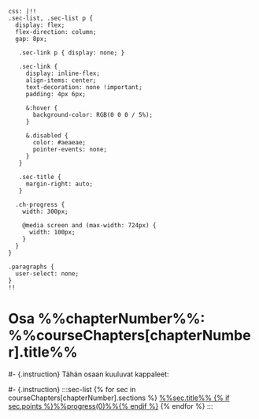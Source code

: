 ``` {settings=""}
css: |!!
.sec-list, .sec-list p {
  display: flex;
  flex-direction: column;
  gap: 8px;
   
   .sec-link p { display: none; }

   .sec-link {
     display: inline-flex;
     align-items: center;
     text-decoration: none !important;
     padding: 4px 6px;

     &:hover {
       background-color: RGB(0 0 0 / 5%);
     }

     &.disabled {
       color: #aeaeae;
       pointer-events: none;
     }
   }

   .sec-title {
     margin-right: auto;
   }

  .ch-progress {
    width: 300px;

    @media screen and (max-width: 724px) {
      width: 100px;
    }
  }
}

.paragraphs {
  user-select: none;
}
!!
```

# Osa %%chapterNumber%%: %%courseChapters[chapterNumber].title%%

#- {.instruction}
Tähän osaan kuuluvat kappaleet:

#- {.instruction}
:::sec-list
{% for sec in courseChapters[chapterNumber].sections %}
<a href="{% if sec.path %}/view/%%homePath%%/%%year%%/%%chapterDir%%/%%chapterNumber%%/%%sec.path%%{% endif %}" class="sec-link {% if not sec.path %}disabled{% endif %}"><span class="sec-title">%%sec.title%%</span> {% if sec.points %}%%progress(0)%%{% endif %}</a>
{% endfor %}
:::